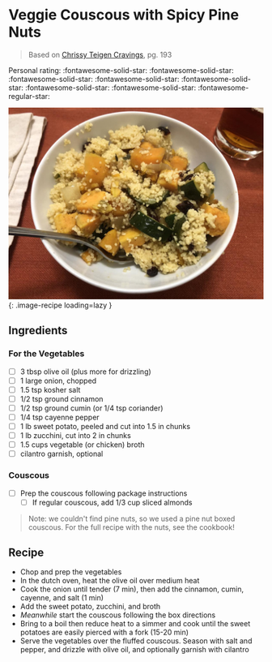 # Veggie Couscous with Spicy Pine Nuts

> Based on [Chrissy Teigen Cravings], pg. 193

  [Chrissy Teigen Cravings]: https://www.penguinrandomhouse.com/books/252973/cravings-by-chrissy-teigen-with-adeena-sussman/

<!-- rating=4; (User can specify rating on scale of 1-5) -->
<!-- AUTO-UserRating -->
Personal rating: :fontawesome-solid-star: :fontawesome-solid-star: :fontawesome-solid-star: :fontawesome-solid-star: :fontawesome-solid-star: :fontawesome-solid-star: :fontawesome-solid-star: :fontawesome-regular-star:
<!-- /AUTO-UserRating -->

<!-- name_image=veggie_couscous_with_spicy_pine_nuts.jpeg; (User can specify image name) -->
<!-- AUTO-Image -->
![veggie_couscous_with_spicy_pine_nuts.jpeg](./veggie_couscous_with_spicy_pine_nuts.jpeg){: .image-recipe loading=lazy }
<!-- /AUTO-Image -->

## Ingredients

### For the Vegetables

* [ ] 3 tbsp olive oil (plus more for drizzling)
* [ ] 1 large onion, chopped
* [ ] 1.5 tsp kosher salt
* [ ] 1/2 tsp ground cinnamon
* [ ] 1/2 tsp ground cumin (or 1/4 tsp coriander)
* [ ] 1/4 tsp cayenne pepper
* [ ] 1 lb sweet potato, peeled and cut into 1.5 in chunks
* [ ] 1 lb zucchini, cut into 2 in chunks
* [ ] 1.5 cups vegetable (or chicken) broth
* [ ] cilantro garnish, optional

### Couscous

* [ ] Prep the couscous following package instructions
    * [ ] If regular couscous, add 1/3 cup sliced almonds

> Note: we couldn't find pine nuts, so we used a pine nut boxed couscous. For the full recipe with the nuts, see the cookbook!

## Recipe

* Chop and prep the vegetables
* In the dutch oven, heat the olive oil over medium heat
* Cook the onion until tender (7 min), then add the cinnamon, cumin, cayenne, and salt (1 min)
* Add the sweet potato, zucchini, and broth
* *Meanwhile* start the couscous following the box directions
* Bring to a boil then reduce heat to a simmer and cook until the sweet potatoes are easily pierced with a fork (15-20 min)
* Serve the vegetables over the fluffed couscous. Season with salt and pepper, and drizzle with olive oil, and optionally garnish with cilantro
